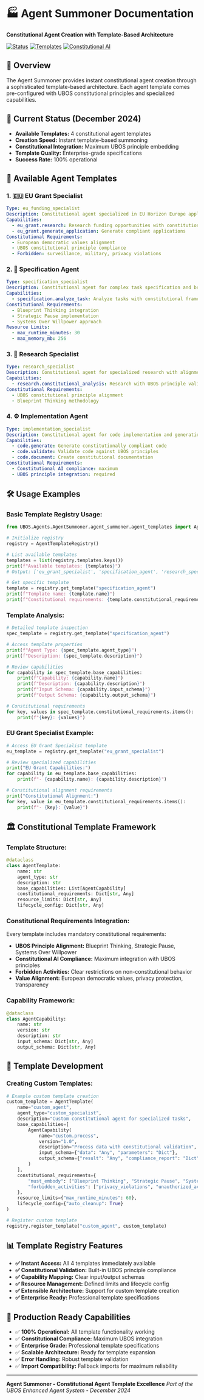 # 🏭 Agent Summoner Documentation

**Constitutional Agent Creation with Template-Based Architecture**

[![Status](https://img.shields.io/badge/Status-100%25%20OPERATIONAL-brightgreen)]()
[![Templates](https://img.shields.io/badge/Templates-4%20Available-success)]()
[![Constitutional AI](https://img.shields.io/badge/Constitutional%20AI-MAXIMUM-gold)]()

## 🎯 Overview

The Agent Summoner provides instant constitutional agent creation through a sophisticated template-based architecture. Each agent template comes pre-configured with UBOS constitutional principles and specialized capabilities.

## 🚀 Current Status (December 2024)

- **Available Templates:** 4 constitutional agent templates
- **Creation Speed:** Instant template-based summoning
- **Constitutional Integration:** Maximum UBOS principle embedding
- **Template Quality:** Enterprise-grade specifications
- **Success Rate:** 100% operational

## 🤖 Available Agent Templates

### **1. 🇪🇺 EU Grant Specialist**
```yaml
Type: eu_funding_specialist
Description: Constitutional agent specialized in EU Horizon Europe applications
Capabilities:
  - eu_grant.research: Research funding opportunities with constitutional alignment
  - eu_grant.generate_application: Generate compliant applications
Constitutional Requirements:
  - European democratic values alignment
  - UBOS constitutional principle compliance
  - Forbidden: surveillance, military, privacy violations
```

### **2. 📝 Specification Agent**
```yaml
Type: specification_specialist
Description: Constitutional agent for complex task specification and breakdown
Capabilities:
  - specification.analyze_task: Analyze tasks with constitutional framework
Constitutional Requirements:
  - Blueprint Thinking integration
  - Strategic Pause implementation
  - Systems Over Willpower approach
Resource Limits:
  - max_runtime_minutes: 30
  - max_memory_mb: 256
```

### **3. 🔬 Research Specialist**
```yaml
Type: research_specialist
Description: Constitutional agent for specialized research with alignment
Capabilities:
  - research.constitutional_analysis: Research with UBOS principle validation
Constitutional Requirements:
  - UBOS constitutional principle alignment
  - Blueprint Thinking methodology
```

### **4. ⚙️ Implementation Agent**
```yaml
Type: implementation_specialist
Description: Constitutional agent for code implementation and generation
Capabilities:
  - code.generate: Generate constitutionally compliant code
  - code.validate: Validate code against UBOS principles
  - code.document: Create constitutional documentation
Constitutional Requirements:
  - Constitutional AI compliance: maximum
  - UBOS principle integration: required
```

## 🛠️ Usage Examples

### **Basic Template Registry Usage:**
```python
from UBOS.Agents.AgentSummoner.agent_summoner.agent_templates import AgentTemplateRegistry

# Initialize registry
registry = AgentTemplateRegistry()

# List available templates
templates = list(registry.templates.keys())
print(f"Available templates: {templates}")
# Output: ['eu_grant_specialist', 'specification_agent', 'research_specialist', 'implementation_agent']

# Get specific template
template = registry.get_template("specification_agent")
print(f"Template name: {template.name}")
print(f"Constitutional requirements: {template.constitutional_requirements}")
```

### **Template Analysis:**
```python
# Detailed template inspection
spec_template = registry.get_template("specification_agent")

# Access template properties
print(f"Agent Type: {spec_template.agent_type}")
print(f"Description: {spec_template.description}")

# Review capabilities
for capability in spec_template.base_capabilities:
    print(f"Capability: {capability.name}")
    print(f"Description: {capability.description}")
    print(f"Input Schema: {capability.input_schema}")
    print(f"Output Schema: {capability.output_schema}")

# Constitutional requirements
for key, values in spec_template.constitutional_requirements.items():
    print(f"{key}: {values}")
```

### **EU Grant Specialist Example:**
```python
# Access EU Grant Specialist template
eu_template = registry.get_template("eu_grant_specialist")

# Review specialized capabilities
print("EU Grant Capabilities:")
for capability in eu_template.base_capabilities:
    print(f"- {capability.name}: {capability.description}")

# Constitutional alignment requirements
print("Constitutional Alignment:")
for key, value in eu_template.constitutional_requirements.items():
    print(f"- {key}: {value}")
```

## 🏛️ Constitutional Template Framework

### **Template Structure:**
```python
@dataclass
class AgentTemplate:
    name: str
    agent_type: str
    description: str
    base_capabilities: List[AgentCapability]
    constitutional_requirements: Dict[str, Any]
    resource_limits: Dict[str, Any]
    lifecycle_config: Dict[str, Any]
```

### **Constitutional Requirements Integration:**
Every template includes mandatory constitutional requirements:
- **UBOS Principle Alignment:** Blueprint Thinking, Strategic Pause, Systems Over Willpower
- **Constitutional AI Compliance:** Maximum integration with UBOS principles
- **Forbidden Activities:** Clear restrictions on non-constitutional behavior
- **Value Alignment:** European democratic values, privacy protection, transparency

### **Capability Framework:**
```python
@dataclass
class AgentCapability:
    name: str
    version: str
    description: str
    input_schema: Dict[str, Any]
    output_schema: Dict[str, Any]
```

## 🔧 Template Development

### **Creating Custom Templates:**
```python
# Example custom template creation
custom_template = AgentTemplate(
    name="custom_agent",
    agent_type="custom_specialist",
    description="Custom constitutional agent for specialized tasks",
    base_capabilities=[
        AgentCapability(
            name="custom.process",
            version="1.0",
            description="Process data with constitutional validation",
            input_schema={"data": "Any", "parameters": "Dict"},
            output_schema={"result": "Any", "compliance_report": "Dict"}
        )
    ],
    constitutional_requirements={
        "must_embody": ["Blueprint Thinking", "Strategic Pause", "Systems Over Willpower"],
        "forbidden_activities": ["privacy_violations", "unauthorized_access"]
    },
    resource_limits={"max_runtime_minutes": 60},
    lifecycle_config={"auto_cleanup": True}
)

# Register custom template
registry.register_template("custom_agent", custom_template)
```

## 📊 Template Registry Features

- **✅ Instant Access:** All 4 templates immediately available
- **✅ Constitutional Validation:** Built-in UBOS principle compliance
- **✅ Capability Mapping:** Clear input/output schemas
- **✅ Resource Management:** Defined limits and lifecycle config
- **✅ Extensible Architecture:** Support for custom template creation
- **✅ Enterprise Ready:** Professional template specifications

## 🎊 Production Ready Capabilities

- ✅ **100% Operational:** All template functionality working
- ✅ **Constitutional Compliance:** Maximum UBOS integration
- ✅ **Enterprise Grade:** Professional template specifications
- ✅ **Scalable Architecture:** Ready for template expansion
- ✅ **Error Handling:** Robust template validation
- ✅ **Import Compatibility:** Fallback imports for maximum reliability

---

**Agent Summoner - Constitutional Agent Template Excellence**
*Part of the UBOS Enhanced Agent System - December 2024*